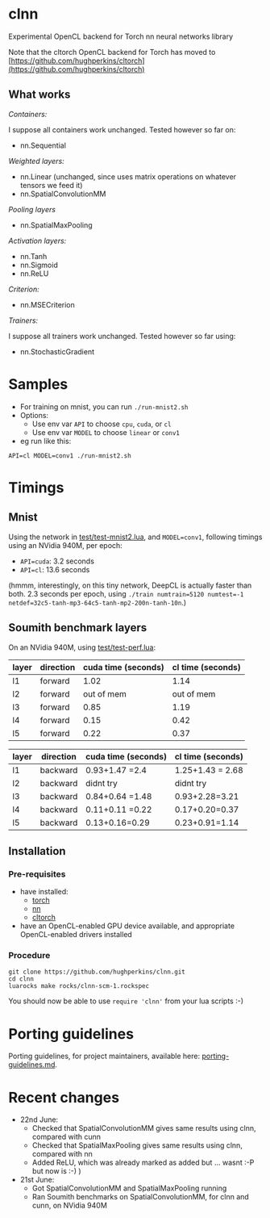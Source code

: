 # clnn

Experimental OpenCL backend for Torch nn neural networks library

Note that the cltorch OpenCL backend for Torch has moved to [https://github.com/hughperkins/cltorch](https://github.com/hughperkins/cltorch)

## What works

*Containers:*

I suppose all containers work unchanged.  Tested however so far on:
* nn.Sequential

*Weighted layers:*
* nn.Linear (unchanged, since uses matrix operations on whatever tensors we feed it)
* nn.SpatialConvolutionMM

*Pooling layers*
* nn.SpatialMaxPooling

*Activation layers:*
* nn.Tanh
* nn.Sigmoid
* nn.ReLU

*Criterion:*
* nn.MSECriterion

*Trainers:*

I suppose all trainers work unchanged.  Tested however so far using:
* nn.StochasticGradient

# Samples

* For training on mnist, you can run `./run-mnist2.sh`
* Options:
  * Use env var `API` to choose `cpu`, `cuda`, or `cl`
  * Use env var `MODEL` to choose `linear` or `conv1`
* eg run like this:
```
API=cl MODEL=conv1 ./run-mnist2.sh
```

# Timings

## Mnist

Using the network in [test/test-mnist2.lua](test/test-mnist2.lua), and `MODEL=conv1`, following timings using an NVidia 940M, per epoch:
* `API=cuda`: 3.2 seconds
* `API=cl`: 13.6 seconds

(hmmm, interestingly, on this tiny network, DeepCL is actually faster than both.  2.3 seconds per epoch, using `./train numtrain=5120 numtest=-1 netdef=32c5-tanh-mp3-64c5-tanh-mp2-200n-tanh-10n`.)

## Soumith benchmark layers

On an NVidia 940M, using [test/test-perf.lua](test/test-perf.lua):

| layer | direction | cuda time (seconds) | cl time (seconds) |
|-------|-----------|---------------------|----------------|
| l1    | forward   | 1.02               | 1.14    |
| l2    | forward   | out of mem          | out of mem     |
| l3    | forward   | 0.85                | 1.19 |
| l4    | forward   | 0.15                | 0.42 |
| l5    | forward   | 0.22                | 0.37 |

| layer | direction | cuda time (seconds) | cl time (seconds) |
|-------|-----------|---------------------|----------------|
| l1    | backward  | 0.93+1.47 =2.4              | 1.25+1.43 = 2.68    |
| l2    | backward   | didnt try          | didnt try    |
| l3    | backward   | 0.84+0.64 =1.48                | 0.93+2.28=3.21 |
| l4    | backward   | 0.11+0.11 =0.22               | 0.17+0.20=0.37 |
| l5    | backward   | 0.13+0.16=0.29                | 0.23+0.91=1.14 |

## Installation

### Pre-requisites

* have installed:
  * [torch](https://github.com/torch/torch7)
  * [nn](https://github.com/torch/nn)
  * [cltorch](https://github.com/hughperkins/cltorch)
* have an OpenCL-enabled GPU device available, and appropriate OpenCL-enabled drivers installed

### Procedure

```
git clone https://github.com/hughperkins/clnn.git
cd clnn
luarocks make rocks/clnn-scm-1.rockspec
```

You should now be able to use `require 'clnn'` from your lua scripts :-)

# Porting guidelines

Porting guidelines, for project maintainers, available here: [porting-guidelines.md](doc/porting-guidelines.md).

# Recent changes

* 22nd June:
  * Checked that SpatialConvolutionMM gives same results using clnn, compared with cunn
  * Checked that SpatialMaxPooling gives same results using clnn, compared with nn
  * Added ReLU, which was already marked as added but ... wasnt :-P  but now is :-) )
* 21st June:
  * Got SpatialConvolutionMM and SpatialMaxPooling running
  * Ran Soumith benchmarks on SpatialConvolutionMM, for clnn and cunn, on NVidia 940M

